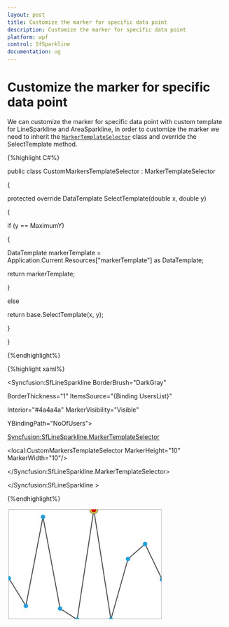 ```yaml
---
layout: post
title: Customize the marker for specific data point 
description: Customize the marker for specific data point
platform: wpf
control: SfSparkline
documentation: ug
---
```

# Customize the marker for specific data point

We can customize the marker for specific data point with custom template for LineSparkline and AreaSparkline, in order to customize the marker we need to inherit the [`MarkerTemplateSelector`](http://help.syncfusion.com/cr/cref_files/wpf/sfchart/Syncfusion.SfChart.WPF~Syncfusion.UI.Xaml.Charts.MarkerTemplateSelector.html#) class and override the SelectTemplate method.

{%highlight C#%}

public class CustomMarkersTemplateSelector : MarkerTemplateSelector

{

protected override DataTemplate SelectTemplate(double x, double y)

{

if (y == MaximumY)

{

DataTemplate markerTemplate =  Application.Current.Resources["markerTemplate"] as DataTemplate;

return markerTemplate;

}

else

return base.SelectTemplate(x, y);

}

}

{%endhighlight%}

{%highlight xaml%}

<Syncfusion:SfLineSparkline  BorderBrush="DarkGray"    

BorderThickness="1"  ItemsSource="{Binding UsersList}"                                  

Interior="#4a4a4a"   MarkerVisibility="Visible"                    

YBindingPath="NoOfUsers">

<Syncfusion:SfLineSparkline.MarkerTemplateSelector>

<local:CustomMarkersTemplateSelector MarkerHeight="10" MarkerWidth="10"/>

</Syncfusion:SfLineSparkline.MarkerTemplateSelector>

</Syncfusion:SfLineSparkline >

{%endhighlight%}

![Customizing marker for specific datapoint](Customize-the-marker-for-specific-data-point_images/Customizethemarkerforspecificdatapoint_img1.jpeg)
